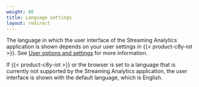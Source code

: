 ```yaml
---
weight: 80
title: Language settings
layout: redirect
---
```


The language in which the user interface of the Streaming Analytics application is shown depends on your user settings in {{< product-c8y-iot >}}. See [User options and settings](/get-familiar-with-the-ui/user-settings/) for more information.

If {{< product-c8y-iot >}} or the browser is set to a language that is currently not supported by the Streaming Analytics application, the user interface is shown with the default language, which is English.
